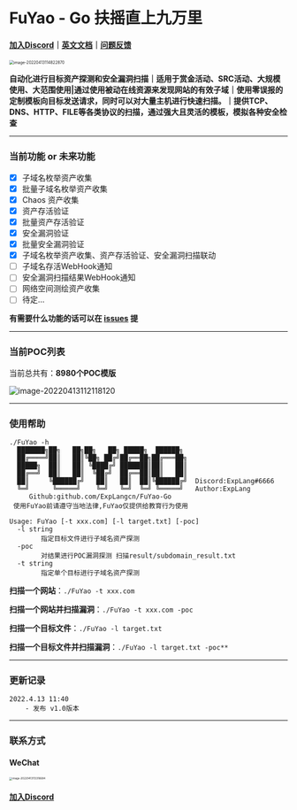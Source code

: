 # FuYao - Go 扶摇直上九万里

####  [加入Discord](https://discord.gg/GCZzJmzW3G)｜[英文文档](README.md)｜[问题反馈](https://github.com/ExpLangcn/FuYao-Go/issues)

<img src="img/e6c9d24egy1h17y8fpf86j20uq0lwmzy.png" alt="image-20220413114822870" style="zoom: 50%;" />

**自动化进行目标资产探测和安全漏洞扫描｜适用于赏金活动、SRC活动、大规模使用、大范围使用|通过使用被动在线资源来发现网站的有效子域｜使用零误报的定制模板向目标发送请求，同时可以对大量主机进行快速扫描。｜提供TCP、DNS、HTTP、FILE等各类协议的扫描，通过强大且灵活的模板，模拟各种安全检查**

----

### 当前功能 or 未来功能

- [x] 子域名枚举资产收集
- [x] 批量子域名枚举资产收集
- [x] Chaos 资产收集
- [x] 资产存活验证
- [x] 批量资产存活验证
- [x] 安全漏洞验证
- [x] 批量安全漏洞验证
- [x] 子域名枚举资产收集、资产存活验证、安全漏洞扫描联动
- [ ] 子域名存活WebHook通知
- [ ] 安全漏洞扫描结果WebHook通知
- [ ] 网络空间测绘资产收集
- [ ] 待定...

**有需要什么功能的话可以在 [issues](https://github.com/ExpLangcn/FuYao-Go/issues) 提**

----

### 当前POC列表

当前总共有：**8980个POC模版**

![image-20220413112118120](img/e6c9d24egy1h17xgaun57j20em08yt90.png)

----

### 使用帮助

```
./FuYao -h                                                                                                                                                                                                      
  ███████╗██╗   ██╗██╗   ██╗ █████╗  ██████╗
  ██╔════╝██║   ██║╚██╗ ██╔╝██╔══██╗██╔═══██╗
  █████╗  ██║   ██║ ╚████╔╝ ███████║██║   ██║
  ██╔══╝  ██║   ██║  ╚██╔╝  ██╔══██║██║   ██║
  ██║     ╚██████╔╝   ██║   ██║  ██║╚██████╔╝  Discord:ExpLang#6666
  ╚═╝      ╚═════╝    ╚═╝   ╚═╝  ╚═╝ ╚═════╝   Author:ExpLang
     Github:github.com/ExpLangcn/FuYao-Go
 使用FuYao前请遵守当地法律,FuYao仅提供给教育行为使用

Usage: FuYao [-t xxx.com] [-l target.txt] [-poc]
  -l string
        指定目标文件进行子域名资产探测
  -poc
        对结果进行POC漏洞探测 扫描result/subdomain_result.txt
  -t string
        指定单个目标进行子域名资产探测
```

**扫描一个网站**：`./FuYao -t xxx.com`

**扫描一个网站并扫描漏洞**：`./FuYao -t xxx.com -poc`

**扫描一个目标文件**：`./FuYao -l target.txt `

**扫描一个目标文件并扫描漏洞**：`./FuYao -l target.txt -poc** `

----

### 更新记录

```
2022.4.13 11:40
	- 发布 v1.0版本
```

----

### 联系方式

#### WeChat

<img src="/Users/explang/HackTools/Mytools/go/FuYao/img/e6c9d24egy1h17xsrm1rej20u012agol.png" alt="image-20220413113316684" style="zoom: 33%;" />

#### **[加入Discord](https://discord.gg/GCZzJmzW3G)**
